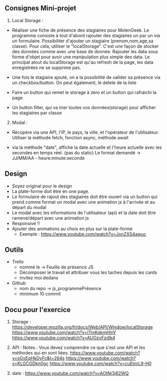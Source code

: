 ## Consignes Mini-projet 
1. Local Storage : 
- Réaliser une fiche de présence des stagiaires pour MolenGeek. Le programme consiste à tout d'abord rajouter des stagiaires un par un via un formulaire. Possibiliter d'ajouter un stagiaire (prenom,nom,age,sa classe). Pour cela, utiliser le "localStorage". C'est une façon de stocker des données comme avec une base de donnée. Rajouter les data sous forme d'objet pour avoir une manipulation plus simple des data. Le principal atout du localStorage est qu'au refresh de la page, les data enregistrées ne se supprime pas. 

- Une fois le stagiaire ajouté, on a la possibilité de valider sa présence via un checkbox/button. On peut également, le delete de la liste

- Faire un button qui remet le storage à zero et un button qui rafraichi la page

- Un button filter, qui va trier toutes vos données(storage) pour afficher les stagiaires par classe

2. Modal : 
- Récupère via une API, l'IP, le pays, la ville, et l'opérateur de l'utilisateur. Utiliser la méthode fetch, fonction async, méthode await

- via la méthode "date", affiche la date actuelle et l'heure actuelle avec les secondes en temps réel. (pas du static) Le format demandé -> JJ/MM/AA - heure:minute:seconde

## Design
- Soyez original pour le design
- La plate-forme doit être en one page. 
- Le formulaire de rajout des stagiaires doit être ouvert via un button qui prend comme format un modal avec une animation js à l'arrivée et au départ du modal
- Le modal avec les informations de l'utilisateur (api) et la date doit être ramené/départ avec une animation js
- Responsive !! 
- Ajouter des animations au choix en plus sur la plate-forme 
    - Exemple : https://www.youtube.com/watch?v=JonZXS4awuc

## Outils 
- Trello 
    - nommé le -> Feuille de présence JS
    - Décomposer le travail et attribuer vous les taches depuis les cards 
    - invitez moi dedans 
- Github 
    - nom du repo -> js_programmePrésence
    - minimum 10 commit 

## Docu pour l'exercice 
1. Storage : 
    https://developer.mozilla.org/fr/docs/Web/API/Window/localStorage
    https://www.youtube.com/watch?v=ITmKqkmHlnY
    https://www.youtube.com/watch?v=AUOzvFzdIk4

2. API : 
    Notes : Vous devez comprendre ce que s'est une API et les méthodes qui en sont liées.
    https://www.youtube.com/watch?v=sGvEqHkDyFc&t=264s
    https://www.youtube.com/watch?v=KLGCGDkn0gc
    https://www.youtube.com/watch?v=cuEtnrL9-H0

3. date : 
    https://www.youtube.com/watch?v=AOtNj3j82WQ


